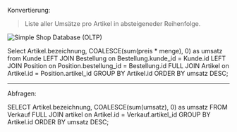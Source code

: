 Konvertierung:

> Liste aller Umsätze pro Artikel in absteigeneder Reihenfolge.

![Simple Shop Database (OLTP)](oltp_simple_shop_database.svg)

Select Artikel.bezeichnung, COALESCE(sum(preis * menge), 0) as umsatz from Kunde
LEFT JOIN Bestellung on Bestellung.kunde_id = Kunde.id
LEFT JOIN Position on Position.bestellung_id = Bestellung.id
FULL JOIN Artikel on Artikel.id = Position.artikel_id
GROUP BY Artikel.id
ORDER BY umsatz DESC;

---

Abfragen:

SELECT Artikel.bezeichnung, COALESCE(sum(umsatz), 0) as umsatz FROM Verkauf
FULL JOIN artikel on Artikel.id = Verkauf.artikel_id
GROUP BY Artikel.id
ORDER BY umsatz DESC;